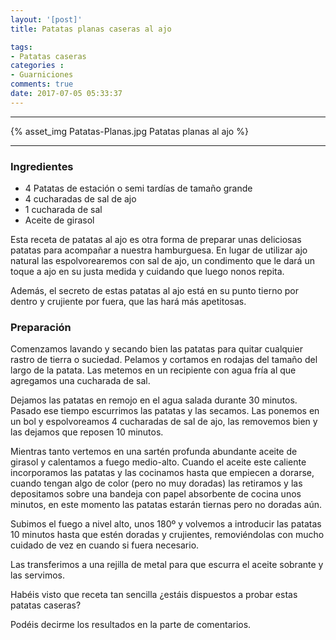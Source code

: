 ```yaml
---
layout: '[post]'
title: Patatas planas caseras al ajo

tags:
- Patatas caseras
categories :
- Guarniciones
comments: true
date: 2017-07-05 05:33:37
---
```

---
{% asset_img Patatas-Planas.jpg Patatas planas al ajo %}


---


### Ingredientes

- 4 Patatas de estación o semi tardías de tamaño grande
- 4 cucharadas de sal de ajo
- 1 cucharada de sal
- Aceite de girasol


Esta receta de patatas al ajo es otra forma de preparar unas deliciosas patatas para acompañar a nuestra hamburguesa. En lugar de utilizar ajo natural las espolvorearemos con sal de ajo, un condimento que le dará un toque a ajo en su justa medida y cuidando que luego nonos repita.

Además, el secreto de estas patatas al ajo está en su punto tierno por dentro y crujiente por fuera, que las hará más apetitosas.

### Preparación

Comenzamos lavando y secando bien las patatas para quitar cualquier rastro de tierra o suciedad. Pelamos y cortamos en rodajas del tamaño del largo de la patata. Las metemos en un recipiente con agua fría al que agregamos una cucharada de sal.

Dejamos las patatas en remojo en el agua salada durante 30 minutos. Pasado ese tiempo escurrimos las patatas y las secamos. Las ponemos en un bol y espolvoreamos 4 cucharadas de sal de ajo, las removemos bien y las dejamos que reposen 10 minutos.

Mientras tanto vertemos en una sartén profunda abundante aceite de girasol y calentamos a fuego medio-alto. Cuando el aceite este caliente incorporamos las patatas y las cocinamos hasta que empiecen a dorarse, cuando tengan algo de color (pero no muy doradas) las retiramos y las depositamos sobre una bandeja con papel absorbente de cocina unos minutos, en este momento las patatas estarán tiernas pero no doradas aún.

Subimos el fuego a nivel alto, unos 180º y volvemos a introducir las patatas 10 minutos hasta que estén doradas y crujientes, removiéndolas con mucho cuidado de vez en cuando si fuera necesario.

 Las transferimos a una rejilla de metal para que escurra el aceite sobrante y las servimos.

 Habéis visto que receta tan sencilla ¿estáis dispuestos a probar estas patatas caseras?

 Podéis decirme los resultados en la parte de comentarios.
